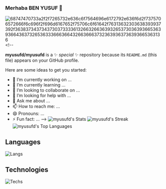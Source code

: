 ###  Merhaba BEN YUSUF 👋

 ![68747470733a2f2f7265732e636c6f7564696e6172792e636f6d2f7375706572666f6c696f2f696d6167652f75706c6f61642f76313632303638393937392f363837343734373037333361326632663639326537303639366536393664363732653633366636643266366637323639363736393665363136](https://user-images.githubusercontent.com/58959408/232639433-cb0aea21-66f0-4508-a771-85e2089c5a87.gif)<!--
 
**myusufd/myusufd** is a ✨ _special_ ✨ repository because its `README.md` (this file) appears on your GitHub profile.

Here are some ideas to get you started:

- 🔭 I’m currently working on ...
- 🌱 I’m currently learning ...
- 👯 I’m looking to collaborate on ...
- 🤔 I’m looking for help with ...
- 💬 Ask me about ...
- 📫 How to reach me: ...
- 😄 Pronouns: ...
- ⚡ Fun fact: ...
-->
![myusufd's Stats](https://github-readme-stats.vercel.app/api?username=myusufd&theme=vision-friendly-dark&show_icons=true&hide_border=false&count_private=false)
![myusufd's Streak](https://github-readme-streak-stats.herokuapp.com/?user=myusufd&theme=vision-friendly-dark&hide_border=false)
![myusufd's Top Languages](https://github-readme-stats.vercel.app/api/top-langs/?username=myusufd&theme=vision-friendly-dark&show_icons=true&hide_border=false&layout=compact)

## Languages
![Langs](https://skillicons.dev/icons?i=html,css,js,ts,php,c,cs,cpp,dart,flutter,py,")
## Technologies
![Techs](https://skillicons.dev/icons?i=vscode,git,vim,bash,nodejs,mysql,sqlite,mongodb,bots,wordpress,cloudflare,ps,ai,figma,xd,")
